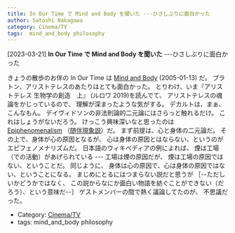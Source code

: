 ```yaml
---
title: In Our Time で Mind and Body を聞いた ---ひさしぶりに面白かった
author: Satoshi Nakagawa
category: Cinema/TV
tags:  mind_and_body philosophy
---
```


[2023-03-21] **In Our Time で Mind and Body を聞いた**  ---ひさしぶりに面白かった

 きょうの散歩のお伴の In Our Time は
[Mind and Body](https://www.bbc.co.uk/programmes/p003k9b8) (2005-01-13) だ。
プラトン、アリストテレスのあたりはとても面白かった。
とりわけ、いま『アリストテレス 生物学の創造　上』
(ルロワ 2019)を読んでて、
アリストテレスの魂論をかじっているので、
理解が深まったような気がする。
デカルトは、まぁ、こんなもん。
デイヴィドソンの非法則論的二元論にはさらっと触れるだけ。
これはしょうがないだろう。
けっこう興味深いなと思ったのは
[Epiphenomenalism](https://en.wikipedia.org/wiki/Epiphenomenalism)
（[随伴現象説](https://en.wikipedia.org/wiki/Epiphenomenalism)）だ。
まず前提は、心と身体の二元論だ。
その上で、身体が心の原因となるが、
心は身体の原因とはならない、というのがエピフェノメナリズムだ。
日本語のウィキペディアの例によれば、
煙は工場（での活動）があげられている ---
工場は煙の原因だが、
煙は工場の原因ではない、ということだ。
同じように、
身体は心の原因で、心は身体の原因ではない、ということになる。
まじめにとるにはつまらない説だと思うが
［--ただしいかどうかではなく、
この説からなにか面白い物語を紡ぐことができない（だろう）、という意味だ--］
ゲストメンバーの間で熱く議論してたのが、
不思議だった。

- Category: [Cinema/TV](https://merapano.github.io/categories.html#Cinema/TV)
- tags:  mind_and_body philosophy
